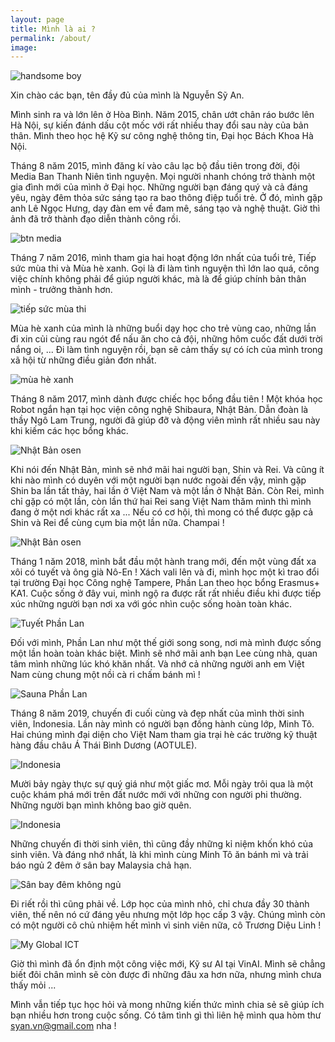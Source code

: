 ```yaml
---
layout: page
title: Mình là ai ?
permalink: /about/
image: 
---
```


![handsome boy](/images/about/avatar.jpg "Mình và biển Đại Tây Dương ở Indonesia")

Xin chào các bạn, tên đầy đủ của mình là Nguyễn Sỹ An.

Mình sinh ra và lớn lên ở Hòa Bình. Năm 2015, chân ướt chân ráo bước lên Hà Nội, sự kiến đánh dấu cột mốc với rất nhiều thay đổi sau này của bản thân. Mình theo học hệ Kỹ sư công nghệ thông tin, Đại học Bách Khoa Hà Nội.

Tháng 8 năm 2015, mình đăng kí vào câu lạc bộ đầu tiên trong đời, đội Media Ban Thanh Niên tình nguyện. Mọi người nhanh chóng trở thành một gia đình mới của mình ở Đại học. Những người bạn đáng quý và cả đáng yêu, ngày đêm thỏa sức sáng tạo ra bao thông điệp tuổi trẻ. Ở đó, mình gặp anh Lê Ngọc Hưng, dạy đàn em về đam mê, sáng tạo và nghệ thuật. Giờ thì ảnh đã trở thành đạo diễn thành công rồi.

![btn media](/images/about/btn_media.jpg "Bữa sinh nhật vị đội trưởng đáng yêu mến")

Tháng 7 năm 2016, mình tham gia hai hoạt động lớn nhất của tuổi trẻ, Tiếp sức mùa thi và Mùa hè xanh. Gọi là đi làm tình nguyện thì lớn lao quá, công việc chính không phải để giúp người khác, mà là để giúp chính bản thân mình - trưởng thành hơn.

![tiếp sức mùa thi](/images/about/tsmt_2016.jpg "Tiếp sức mùa thi 2016.")

Mùa hè xanh của mình là những buổi dạy học cho trẻ vùng cao, những lần đi xin củi cùng rau ngót để nấu ăn cho cả đội, những hôm cuốc đất dưới trời nắng oi, ... Đi làm tình nguyện rồi, bạn sẽ cảm thấy sự có ích của mình trong xã hội từ những điều giản đơn nhất.

![mùa hè xanh](/images/about/mhx_walk.jpg "Mùa hè xanh 2016 - Hóa Trung. Chân rảo bước hát chung một bài ca.")

Tháng 8 năm 2017, mình dành được chiếc học bổng đầu tiên ! Một khóa học Robot ngắn hạn tại học viện công nghệ Shibaura, Nhật Bản. Dẫn đoàn là thầy Ngô Lam Trung, người đã giúp đỡ và động viên mình rất nhiều sau này khi kiếm các học bổng khác.

![Nhật Bản osen](/images/about/japan_group.JPG "Đi tắm Osen")

Khi nói đến Nhật Bản, mình sẽ nhớ mãi hai người bạn, Shin và Rei. Và cũng ít khi nào mình có duyên với một người bạn nước ngoài đến vậy, mình gặp Shin ba lần tất thảy, hai lần ở Việt Nam và một lần ở Nhật Bản. Còn Rei, mình chỉ gặp có một lần, còn lần thứ hai Rei sang Việt Nam thăm mình thì mình đang ở một nơi khác rất xa ... Nếu có cơ hội, thì mong có thể được gặp cả Shin và Rei để cùng cụm bia một lần nữa. Champai ! 

![Nhật Bản osen](/images/about/shin.jpg "Đi tắm Osen")

Tháng 1 năm 2018, mình bắt đầu một hành trang mới, đến một vùng đất xa xôi có tuyết và ông già Nô-En ! Xách vali lên và đi, mình học một kì trao đổi tại trường Đại học Công nghệ Tampere, Phần Lan theo học bổng Erasmus+ KA1. Cuộc sống ở đây vui, mình ngộ ra được rất rất nhiều điều khi được tiếp xúc những người bạn nơi xa với góc nhìn cuộc sống hoàn toàn khác.

![Tuyết Phần Lan](/images/about/finland.jpg "Tuyết và người bạn cùng nhà")

Đối với mình, Phần Lan như một thế giới song song, nơi mà mình được sống một lần hoàn toàn khác biệt. Mình sẽ nhớ mãi anh bạn Lee cùng nhà, quan tâm mình những lúc khó khăn nhất. Và nhớ cả những người anh em Việt Nam cùng chung một nồi cà ri chấm bánh mì !

![Sauna Phần Lan](/images/about/sauna.jpg "Sauna trời âm độ")

Tháng 8 năm 2019, chuyến đi cuối cùng và đẹp nhất của mình thời sinh viên, Indonesia. Lần này mình có người bạn đồng hành cùng lớp, Minh Tô. Hai chúng mình đại diện cho Việt Nam tham gia trại hè các trường kỹ thuật hàng đầu châu Á Thái Bình Dương (AOTULE).

![Indonesia](/images/about/indonesia.jpg "Những người bạn đáng yêu")

Mười bảy ngày thực sự quý giá như một giấc mơ. Mỗi ngày trôi qua là một cuộc khám phá mới trên đất nước mới với những con người phi thường. Những người bạn mình không bao giờ quên.

![Indonesia](/images/about/happy_indonesia.JPG "Tiếng cười và biển Ấn Độ Dương")

Những chuyến đi thời sinh viên, thì cũng đầy những kỉ niệm khốn khó của sinh viên. Và đáng nhớ nhất, là khi mình cùng Minh Tô ăn bánh mì và trải báo ngủ 2 đêm ở sân bay Malaysia chả hạn.

![Sân bay đêm không ngủ](/images/about/sleep.jpg "Ngủ trải báo tại sân bay Malaysia")

Đi riết rồi thì cũng phải về. Lớp học của mình nhỏ, chỉ chưa đầy 30 thành viên, thế nên nó cứ đáng yêu nhưng một lớp học cấp 3 vậy. Chúng mình còn có một người cô chủ nhiệm hết mình vì sinh viên nữa, cô Trương Diệu Linh !

![My Global ICT](/images/about/my_ict.jpg "Lớp học nhỏ")

Giờ thì mình đã ổn định một công việc mới, Kỹ sư AI tại VinAI. Mình sẽ chẳng biết đôi chân mình sẽ còn được đi những đâu xa hơn nữa, nhưng mình chưa thấy mỏi ...

Mình vẫn tiếp tục học hỏi và mong những kiến thức mình chia sẻ sẽ giúp ích bạn nhiều hơn trong cuộc sống. Có tâm tình gì thì liên hệ mình qua hòm thư syan.vn@gmail.com nha !